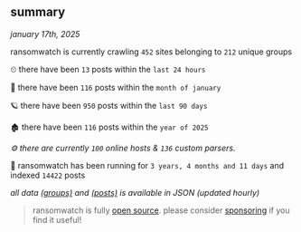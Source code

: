 
## summary
_january 17th, 2025_

ransomwatch is currently crawling `452` sites belonging to `212` unique groups

⏲ there have been `13` posts within the `last 24 hours`

🦈 there have been `116` posts within the `month of january`

🪐 there have been `950` posts within the `last 90 days`

🏚 there have been `116` posts within the `year of 2025`

_⚙️ there are currently `100` online hosts & `136` custom parsers._

🦕 ransomwatch has been running for `3 years, 4 months and 11 days` and indexed `14422` posts

_all data  [(groups)](http://ransomwhat.telemetry.ltd/groups) and [(posts)](http://ransomwhat.telemetry.ltd/posts) is available in JSON (updated hourly)_

> ransomwatch is fully [open source](https://github.com/joshhighet/ransomwatch#ransomwatch--). please consider [sponsoring](https://github.com/sponsors/joshhighet) if you find it useful!
